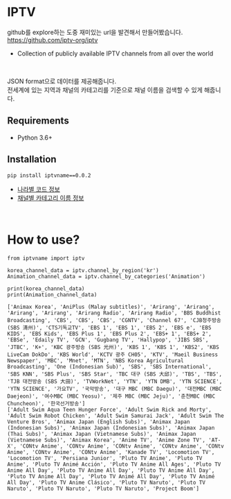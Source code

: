 # IPTV 

github를 explore하는 도중 재미있는 url을 발견해서 만들어봤습니다.  
https://github.com/iptv-org/iptv    
 - Collection of publicly available IPTV channels from all over the world 

 <br>

JSON format으로 데이터를 제공해줍니다.  
 전세계에 있는 지역과 채널의 카테고리를 기준으로 채널 이름을 검색할 수 있게 해줍니다.  

 ## Requirements
 - Python 3.6+

 ## Installation

 
```
pip install iptvname==0.0.2
```


 - [나라별 코드 정보](regions.json)
 - [채널별 카테고리 이름 정보](categories.json)

<br> 

 # How to use?

 ```
from iptvname import iptv

korea_channel_data = iptv.channel_by_region('kr')
Animation_channel_data = iptv.channel_by_categories('Animation')

print(korea_channel_data)
print(Animation_channel_data)
 ```

 ```
['Animax Korea', 'AniPlus (Malay subtitles)', 'Arirang', 'Arirang', 'Arirang', 'Arirang', 'Arirang Radio', 'Arirang Radio', 'BBS Buddhist Broadcasting', 'CBS', 'CBS', 'CBS', 'CGNTV', 'Channel 67', 'CJB청주방송 (SBS 淸州)', 'CTS기독교TV', 'EBS 1', 'EBS 1', 'EBS 2', 'EBS e', 'EBS KIDS', 'EBS Kids', 'EBS Plus 1', 'EBS Plus 2', 'EBS+ 1', 'EBS+ 2', 'EBSe', 'Edaily TV', 'GCN', 'Gugbang TV', 'Hallypop', 'JIBS SBS', 'JTBC', 'K+', 'KBC 광주방송 (SBS 光州)', 'KBS 1', 'KBS 1', 'KBS2', 'KBS LiveCam DokDo', 'KBS World', 'KCTV 광주 CH05', 'KTV', 'Maeil Business Newspaper', 'MBC', 'Mnet', 'MTN', 'NBS Korea Agricultural Broadcasting', 'One (Indonesian Sub)', 'SBS', 'SBS International', 'SBS KNN', 'SBS Plus', 'SBS Star', 'TBC 대구 (SBS 大邱)', 'TBS', 'TBS', 'TJB 대전방송 (SBS 大田)', 'TVWorkNet', 'YTN', 'YTN DMB', 'YTN SCIENCE', 'YTN SCIENCE', '가요TV', '국악방송', '대구 MBC (MBC Daegu)', '대전MBC (MBC Daejeon)', '여수MBC (MBC Yeosu)', '제주 MBC (MBC Jeju)', '춘천MBC (MBC Chuncheon)', '한국선거방송']
['Adult Swim Aqua Teen Hunger Force', 'Adult Swim Rick and Morty', 'Adult Swim Robot Chicken', 'Adult Swim Samurai Jack', 'Adult Swim The Venture Bros', 'Animax Japan (English Subs)', 'Animax Japan (Indonesian Subs)', 'Animax Japan (Indonesian Subs)', 'Animax Japan (Thai Subs)', 'Animax Japan (Vietnamese Subs)', 'Animax Japan (Vietnamese Subs)', 'Animax Korea', 'Anime TV', 'Anime Zone TV', 'AT-X', 'CONtv Anime', 'CONtv Anime', 'CONtv Anime', 'CONtv Anime', 'CONtv Anime', 'CONtv Anime', 'CONtv Anime', 'Kanade TV', 'Locomotion TV', 'Locomotion TV', 'Persiana Junior', 'Pluto TV Anime', 'Pluto TV Anime', 'Pluto TV Animé Acción', 'Pluto TV Anime All Ages', 'Pluto TV Anime All Day', 'Pluto TV Anime All Day', 'Pluto TV Anime All Day', 'Pluto TV Anime All Day', 'Pluto TV Animé All Day', 'Pluto TV Animé All Day', 'Pluto TV Anime Clásico', 'Pluto TV Naruto', 'Pluto TV Naruto', 'Pluto TV Naruto', 'Pluto TV Naruto', 'Project Boom']
```